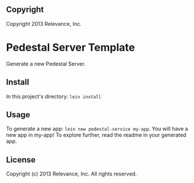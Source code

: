 Copyright
---------
Copyright 2013 Relevance, Inc.

# Pedestal Server Template

Generate a new Pedestal Server.

## Install

In this project's directory: `lein install`

## Usage

To generate a new app: `lein new pedestal-service my-app`.
You will have a new app in my-app! To explore further, read
the readme in your generated app.


## License

Copyright (c) 2013 Relevance, Inc. All rights reserved.
